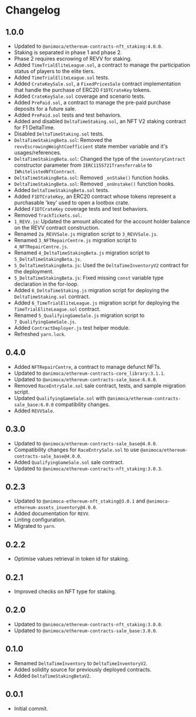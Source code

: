 # Changelog

## 1.0.0
 * Updated to `@animoca/ethereum-contracts-nft_staking:4.0.0`.
 * Staking is separated in phase 1 and phase 2.
 * Phase 2 requires escrowing of REVV for staking.
 * Added `TimeTrialEliteLeague.sol`, a contract to manage the participation status of players to the elite tiers.
 * Added `TimeTrialEliteLeague.sol` tests.
 * Added `CrateKeySale.sol`, a `FixedPricesSale` contract implementation that handle the purchase of ERC20 `F1DTCrateKey` tokens.
 * Added `CrateKeySale.sol` coverage and scenario tests.
 * Added `PrePaid.sol`, a contract to manage the pre-paid purchase deposits for a future sale.
 * Added `PrePaid.sol` tests and test behaviors.
 * Added and disabled `DeltaTimeStaking.sol`, an NFT V2 staking contract for F1 DeltaTime.
 * Disabled `DeltaTimeStaking.sol` tests.
 * `DeltaTimeStakingBeta.sol`: Removed the `revvEscrowingWeightCoefficient` state member variable and it's usages/references.
 * `DeltaTimeStakingBeta.sol`: Changed the type of the `inventoryContract` constructor parameter from `IERC1155721Transferrable` to `IWhitelistedNftContract`.
 * `DeltaTimeStakingBeta.sol`: Removed `_onStake()` function hooks.
 * `DeltaTimeStakingBeta.sol`: Removed `_onUnstake()` function hooks.
 * Added `DeltaTimeStakingBeta.sol` tests.
 * Added `F1DTCrateKey`, an ERC20 contract whose tokens represent a purchasable 'key' used to open a lootbox crate.
 * Added `F1DTCrateKey` coverage tests and test behaviors.
 * Removed `TrackTickets.sol`.
 * `1_REVV.js`: Updated the amount allocated for the account holder balance on the REVV contract construction.
 * Renamed `2a_REVVSale.js` migration script to `3_REVVSale.js`.
 * Renamed `3_NFTRepairCentre.js` migration script to `4_NFTRepairCentre.js`.
 * Renamed `4_DeltaTimeStakingBeta.js` migration script to `5_DeltaTimeStakingBeta.js`.
 * `5_DeltaTimeStakingBeta.js`: Used the `DeltaTimeInventoryV2` contract for the deployment.
 * `5_DeltaTimeStakingBeta.js`: Fixed missing `const` variable type declaration in the for-loop.
 * Added `6_DeltaTimeStaking.js` migration script for deploying the `DeltaTimeStaking.sol` contract.
 * Added `6_TimeTrialEliteLeague.js` migration script for deploying the `TimeTrialEliteLeague.sol` contract.
 * Renamed `5_QualifyingGameSale.js` migration script to `7_QualifyingGameSale.js`.
 * Added `ContractDeployer.js` test helper module.
 * Refreshed `yarn.lock`.

## 0.4.0
 * Added `NFTRepairCentre`, a contract to manage defunct NFTs.
 * Updated to `@animoca/ethereum-contracts-core_library:3.1.1`.
 * Updated to `@animoca/ethereum-contracts-sale_base:6.0.0`.
 * Removed `RaceEntrySale.sol` sale contract, tests, and sample migration script.
 * Updated `QualifyingGameSale.sol` with `@animoca/ethereum-contracts-sale_base:6.0.0` compatibility changes.
 * Added `REVVSale`.

## 0.3.0
 * Updated to `@animoca/ethereum-contracts-sale_base@4.0.0`.
 * Compatibility changes for `RaceEntrySale.sol` to use `@animoca/ethereum-contracts-sale_base@4.0.0`.
 * Added `QualifyingGameSale.sol` sale contract.
 * Updated to `@animoca/ethereum-contracts-nft_staking:3.0.3`.

## 0.2.3
 * Updated to `@animoca-ethereum-nft_staking@3.0.1` and `@animoca-ethereum-assets_inventory@4.0.0`.
 * Added documentation for `REVV`.
 * Linting configuration.
 * Migrated to `yarn`.

## 0.2.2
 * Optimise values retrieval in token id for staking.

## 0.2.1
 * Improved checks on NFT type for staking.

## 0.2.0
 * Updated to `@animoca/ethereum-contracts-nft_staking:3.0.0`.
 * Updated to `@animoca/ethereum-contracts-sale_base:3.0.0`.

## 0.1.0
 * Renamed `DeltaTimeInventory` to `DeltaTimeInventoryV2`.
 * Added solidity source for previously deployed contracts.
 * Added `DeltaTimeStakingBetaV2`.

## 0.0.1
 * Initial commit.
